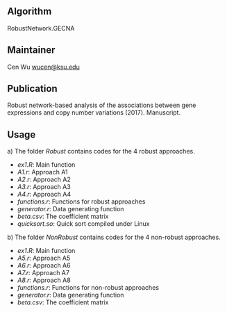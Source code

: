 Algorithm
-------
RobustNetwork.GECNA

Maintainer
-------
Cen Wu  <wucen@ksu.edu>


Publication
-------
Robust network-based analysis of the associations between gene expressions and copy number variations (2017). Manuscript. 



Usage
-------
a) The folder *Robust* contains codes for the 4 robust approaches. 

* *ex1.R*:  Main function
* *A1.r*:   Approach A1
* *A2.r*:   Approach A2
* *A3.r*:   Approach A3
* *A4.r*:   Approach A4
* *functions.r*:   Functions for robust approaches
* *generator.r*:   Data generating function
* *beta.csv*:      The coefficient matrix
* *quicksort.so*:  Quick sort compiled under Linux


b) The folder *NonRobust* contains codes for the 4 non-robust approaches. 

* *ex1.R*:  Main function
* *A5.r*:   Approach A5
* *A6.r*:   Approach A6
* *A7.r*:   Approach A7
* *A8.r*:   Approach A8
* *functions.r*:  Functions for non-robust approaches
* *generator.r*:  Data generating function
* *beta.csv*:     The coefficient matrix
